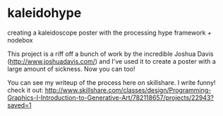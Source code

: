 # kaleidohype
creating a kaleidoscope poster with the processing hype framework + nodebox

This project is a riff off a bunch of work by the incredible Joshua Davis (http://www.joshuadavis.com/) and I've used it to create a poster with a large amount of sickness. Now you can too!

You can see my writeup of the process here on skillshare. I write funny! check it out:
http://www.skillshare.com/classes/design/Programming-Graphics-I-Introduction-to-Generative-Art/782118657/projects/22943?saved=1

